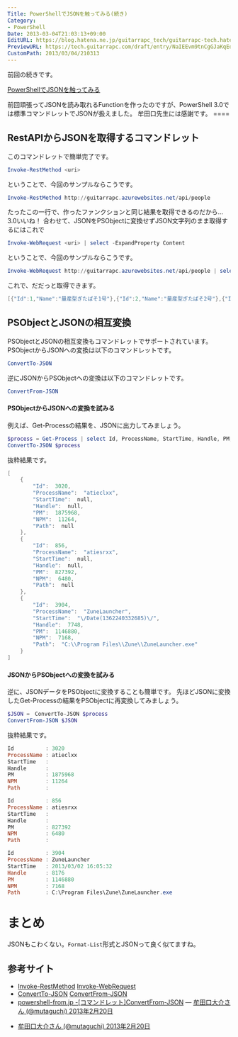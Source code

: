 ```yaml
---
Title: PowerShellでJSONを触ってみる(続き)
Category:
- PowerShell
Date: 2013-03-04T21:03:13+09:00
EditURL: https://blog.hatena.ne.jp/guitarrapc_tech/guitarrapc-tech.hatenablog.com/atom/entry/6802418398340423764
PreviewURL: https://tech.guitarrapc.com/draft/entry/NaIEEvm9tnCgGJaKqEq8tWvvB3c
CustomPath: 2013/03/04/210313
---
```


<!--
Date: 2013-03-04T21:03:13+09:00
URL: https://tech.guitarrapc.com/entry/2013/03/04/210313
-->

前回の続きです。

[PowerShellでJSONを触ってみる](https://tech.guitarrapc.com/entry/2013/02/20/100238)

前回頑張ってJSONを読み取れるFunctionを作ったのですが、PowerShell 3.0では標準コマンドレットでJSONが扱えました。 牟田口先生には感謝です。 ====
## RestAPIからJSONを取得するコマンドレット
このコマンドレットで簡単完了です。

```ps1
Invoke-RestMethod <uri>
```

ということで、今回のサンプルならこうです。

```ps1
Invoke-RestMethod http://guitarrapc.azurewebsites.net/api/people
```

たったこの一行で、作ったファンクションと同じ結果を取得できるのだから…3.0いいね！ 合わせて、JSONをPSObjectに変換せずJSON文字列のまま取得するにはこれで

```ps1
Invoke-WebRequest <uri> | select -ExpandProperty Content
```

ということで、今回のサンプルならこうです。

```ps1
Invoke-WebRequest http://guitarrapc.azurewebsites.net/api/people | select -ExpandProperty Content
```

これで、だだっと取得できます。

```ps1
[{"Id":1,"Name":"量産型ぎたぱそ1号"},{"Id":2,"Name":"量産型ぎたぱそ2号"},{"Id":3,"Name":"量産型ぎたぱそ3号"},{"Id":4,"N......
```

## PSObjectとJSONの相互変換
PSObjectとJSONの相互変換もコマンドレットでサポートされています。 PSObjectからJSONへの変換は以下のコマンドレットです。

```ps1
ConvertTo-JSON
```

逆にJSONからPSObjectへの変換は以下のコマンドレットです。

```ps1
ConvertFrom-JSON
```

#### PSObjectからJSONへの変換を試みる
例えば、Get-Processの結果を、JSONに出力してみましょう。

```ps1
$process = Get-Process | select Id, ProcessName, StartTime, Handle, PM, NPM, Path
ConvertTo-JSON $process
```

抜粋結果です。

```ps1
[
	{
		"Id":  3020,
		"ProcessName":  "atieclxx",
		"StartTime":  null,
		"Handle":  null,
		"PM":  1875968,
		"NPM":  11264,
		"Path":  null
	},
	{
		"Id":  856,
		"ProcessName":  "atiesrxx",
		"StartTime":  null,
		"Handle":  null,
		"PM":  827392,
		"NPM":  6480,
		"Path":  null
	},
	{
		"Id":  3904,
		"ProcessName":  "ZuneLauncher",
		"StartTime":  "\/Date(1362240332685)\/",
		"Handle":  7748,
		"PM":  1146880,
		"NPM":  7168,
		"Path":  "C:\\Program Files\\Zune\\ZuneLauncher.exe"
	}
]
```

#### JSONからPSObjectへの変換を試みる
逆に、JSONデータをPSObjectに変換することも簡単です。 先ほどJSONに変換したGet-Processの結果をPSObjectに再変換してみましょう。

```ps1
$JSON =　ConvertTo-JSON $process
ConvertFrom-JSON $JSON
```

抜粋結果です。

```ps1
Id          : 3020
ProcessName : atieclxx
StartTime   :
Handle      :
PM          : 1875968
NPM         : 11264
Path        :

Id          : 856
ProcessName : atiesrxx
StartTime   :
Handle      :
PM          : 827392
NPM         : 6480
Path        :

Id          : 3904
ProcessName : ZuneLauncher
StartTime   : 2013/03/02 16:05:32
Handle      : 8176
PM          : 1146880
NPM         : 7168
Path        : C:\Program Files\Zune\ZuneLauncher.exe
```

# まとめ

JSONもこわくない。`Format-List`形式とJSONって良く似てますね。

## 参考サイト

* [Invoke-RestMethod](http://technet.microsoft.com/en-us/library/hh849971.aspx) [Invoke-WebRequest](http://technet.microsoft.com/en-us/library/hh849901.aspx)
* [ConvertTo-JSON](http://technet.microsoft.com/en-us/library/hh849922.aspx) [ConvertFrom-JSON](http://technet.microsoft.com/en-us/library/hh849898.aspx)
* [powershell-from.jp -[コマンドレット]ConvertFrom-JSON](http://blog.powershell-from.jp/?p=1826)
— [牟田口大介さん (@mutaguchi) 2013年2月20日](https://twitter.com/mutaguchi/status/304232813945827328)
- [牟田口大介さん (@mutaguchi) 2013年2月20日](https://twitter.com/mutaguchi/status/304233514403000320)
